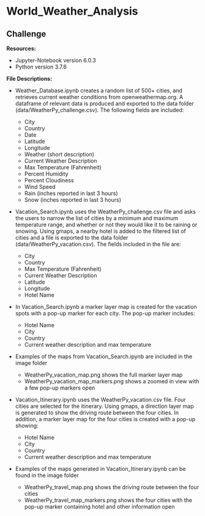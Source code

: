 # World_Weather_Analysis

## Challenge

**Resources:**  
+ Jupyter-Notebook version 6.0.3
+ Python version 3.7.6


**File Descriptions:**
+ Weather_Database.ipynb creates a random list of 500+ cities, and retrieves current weather conditions from openweathermap.org.  A dataframe of relevant data is produced and exported to the data folder (data/WeatherPy_challenge.csv).  The following fields are included:
  + City
  + Country
  + Date
  + Latitude
  + Longitude
  + Weather (short description)
  + Current Weather Description
  + Max Temperature (Fahrenheit)
  + Percent Humidity
  + Percent Cloudiness
  + Wind Speed
  + Rain (inches reported in last 3 hours)
  + Snow (inches reported in last 3 hours)


+ Vacation_Search.ipynb uses the WeatherPy_challenge.csv file and asks the users to narrow the list of cities by a minimum and maximum temperature range, and whether or not they would like it to be raining or snowing.  Using gmaps, a nearby hotel is added to the filtered list of cities and a file is exported to the data folder (data/WeatherPy_vacation.csv).  The fields included in the file are:
  + City
  + Country
  + Max Temperature (Fahrenheit)
  + Current Weather Description
  + Latitude
  + Longitude
  + Hotel Name
+ In Vacation_Search.ipynb a marker layer map is created for the vacation spots with a pop-up marker for each city.  The pop-up marker includes:
  + Hotel Name
  + City
  + Country
  + Current weather description and max temperature
+ Examples of the maps from Vacation_Search.ipynb are included in the image folder
  + WeatherPy_vacation_map.png shows the full marker layer map
  + WeatherPy_vacation_map_markers.png shows a zoomed in view with a few pop-up markers open


+ Vacation_Itinerary.ipynb uses the WeatherPy_vacation.csv file.  Four cities are selected for the itinerary.  Using gmaps, a direction layer map is generated to show the driving route between the four cities. In addition, a marker layer map for the four cities is created with a pop-up showing:
  + Hotel Name
  + City
  + Country
  + Current weather description and max temperature
+ Examples of the maps generated in Vacation_Itinerary.ipynb can be found in the image folder
  + WeatherPy_travel_map.png shows the driving route between the four cities
  + WeatherPy_travel_map_markers.png shows the four cities with the pop-up marker containing hotel and other information open
  
  
